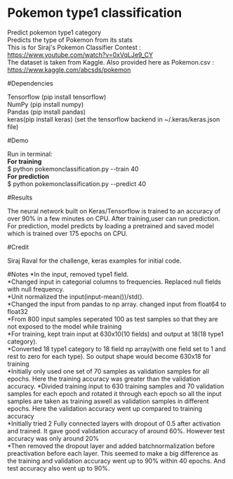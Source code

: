 # Pokemon type1 classification </br>
Predict pokemon type1 category </br>
Predicts the type of Pokemon from its stats </br>
This is for Siraj's Pokemon Classifier Contest : https://www.youtube.com/watch?v=0xVqLJe9_CY </br>
The dataset is taken from Kaggle. Also provided here as Pokemon.csv : https://www.kaggle.com/abcsds/pokemon 

#Dependencies

Tensorflow (pip install tensorflow) </br>
NumPy (pip install numpy) </br>
Pandas (pip install pandas) </br>
keras(pip install keras) (set the tensorflow backend in ~/.keras/keras.json file)</br>

#Demo

Run in terminal:  </br>
**For training** </br>
$ python pokemonclassification.py --train 40 </br>
**For prediction** </br>
$ python pokemonclassification.py --predict 40 </br>

#Results

The neural network built on Keras/Tensorflow is trained to an accuracy of over 90% in a few minutes on CPU. After training,user can run prediction. For prediction, model predicts by loading  a pretrained and saved model which is trained over 175 epochs on CPU. 

#Credit

Siraj Raval for the challenge, keras examples for initial code.

#Notes
*In the input, removed type1 field. </br>
*Changed input in categorial columns to frequencies. Replaced null fields with null frequency. </br>
*Unit normalized the input(input-mean())/std(). </br>
*Changed the input from pandas to np array. changed input from float64 to float32 </br>
*From 800 input samples seperated 100 as test samples so that they are not exposed to the model while training </br>
*For training, kept train input at 630x10(10 fields) and output at 18(18 type1 category). </br>
*Converted 18 type1 category to 18 field np array(with one field set to 1 and rest to zero for each type). So output shape would become 630x18 for training </br>
*Initially only used one set of 70 samples as validation samples for all epochs. Here the training accuracy was greater than the
validation accuracy.
*Divided training input to 630 training samples and 70 validation samples for each epoch and rotated it through each epoch so all the input samples are taken as training aswell as validation samples in different epochs. Here the validation accuracy went up compared to training accuracy </br>
*Initially tried 2 Fully connected layers with dropout of 0.5 after activation and trained. It gave good validation accuracy of around 60%. However test accuracy was only around 20% </br>
*Then removed the dropout layer and added batchnormalization before preactivation before each layer. This seemed to make a big difference as the training and validation accuracy went up to 90% within 40 epochs. And test accuracy also went up to 90%.
